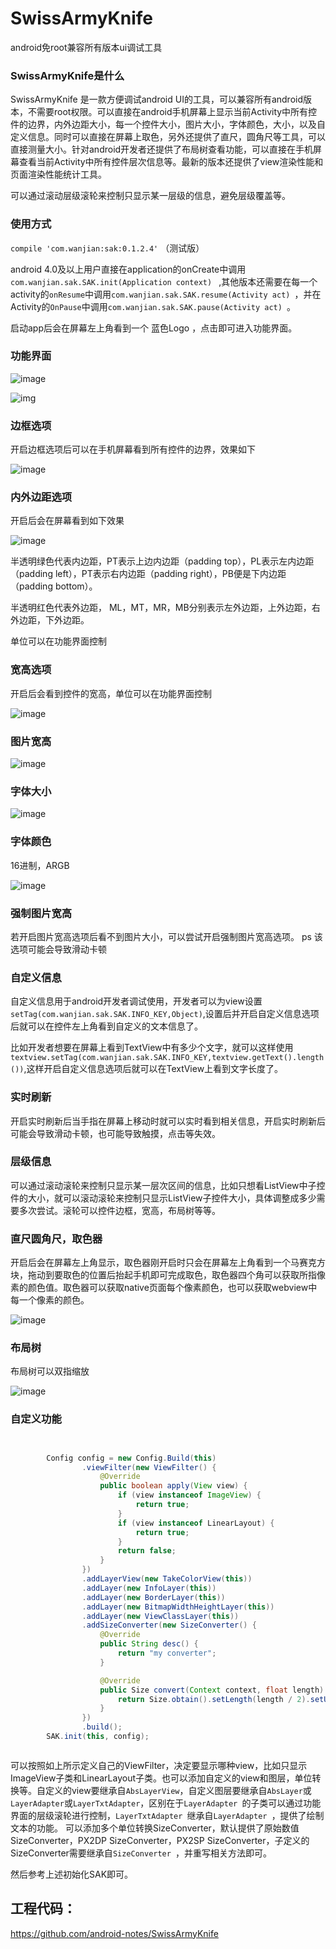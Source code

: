 # SwissArmyKnife
android免root兼容所有版本ui调试工具


### SwissArmyKnife是什么

SwissArmyKnife 是一款方便调试android UI的工具，可以兼容所有android版本，不需要root权限。可以直接在android手机屏幕上显示当前Activity中所有控件的边界，内外边距大小，每一个控件大小，图片大小，字体颜色，大小，以及自定义信息。同时可以直接在屏幕上取色，另外还提供了直尺，圆角尺等工具，可以直接测量大小。针对android开发者还提供了布局树查看功能，可以直接在手机屏幕查看当前Activity中所有控件层次信息等。最新的版本还提供了view渲染性能和页面渲染性能统计工具。

可以通过滚动层级滚轮来控制只显示某一层级的信息，避免层级覆盖等。

<!-- more -->

### 使用方式

`compile 'com.wanjian:sak:0.1.2.4'` （测试版）


android 4.0及以上用户直接在application的onCreate中调用 `com.wanjian.sak.SAK.init(Application context) ` ,其他版本还需要在每一个activity的`onResume`中调用`com.wanjian.sak.SAK.resume(Activity act) `，并在Activity的`OnPause`中调用`com.wanjian.sak.SAK.pause(Activity act) `。

启动app后会在屏幕左上角看到一个 蓝色Logo ，点击即可进入功能界面。



### 功能界面

![image](https://raw.githubusercontent.com/android-notes/blogimg/master/newSAK%E5%8A%9F%E8%83%BD1.jpg)

![img](https://raw.githubusercontent.com/android-notes/blogimg/master/newSAK%E5%8A%9F%E8%83%BD2.jpg)


### 边框选项

开启边框选项后可以在手机屏幕看到所有控件的边界，效果如下

![image](https://raw.githubusercontent.com/android-notes/blogimg/master/%E8%BE%B9%E6%A1%86.jpg)



### 内外边距选项

开启后会在屏幕看到如下效果

![image](https://raw.githubusercontent.com/android-notes/blogimg/master/%E8%BE%B9%E6%A1%86%E5%8F%8A%E5%86%85%E5%A4%96%E8%BE%B9%E8%B7%9D%E5%A4%A7%E5%B0%8F.jpg)

半透明绿色代表内边距，PT表示上边内边距（padding top），PL表示左内边距（padding left），PT表示右内边距（padding right），PB便是下内边距（padding bottom）。

半透明红色代表外边距， ML，MT，MR，MB分别表示左外边距，上外边距，右外边距，下外边距。

单位可以在功能界面控制


### 宽高选项

开启后会看到控件的宽高，单位可以在功能界面控制

![image](https://raw.githubusercontent.com/android-notes/blogimg/master/%E6%8E%A7%E4%BB%B6%E5%A4%A7%E5%B0%8F.jpg)

### 图片宽高

![image](https://github.com/android-notes/blogimg/blob/master/%E5%9B%BE%E7%89%87%E5%A4%A7%E5%B0%8F.jpg?raw=true)


### 字体大小

![image](https://raw.githubusercontent.com/android-notes/blogimg/master/%E5%AD%97%E4%BD%93%E5%A4%A7%E5%B0%8F.jpg)

### 字体颜色

16进制，ARGB

![image](https://raw.githubusercontent.com/android-notes/blogimg/master/%E5%AD%97%E4%BD%93%E9%A2%9C%E8%89%B2.jpg)

### 强制图片宽高

若开启图片宽高选项后看不到图片大小，可以尝试开启强制图片宽高选项。  ps 该选项可能会导致滑动卡顿

### 自定义信息

自定义信息用于android开发者调试使用，开发者可以为view设置`setTag(com.wanjian.sak.SAK.INFO_KEY,Object)`,设置后并开启自定义信息选项后就可以在控件左上角看到自定义的文本信息了。

比如开发者想要在屏幕上看到TextView中有多少个文字，就可以这样使用`textview.setTag(com.wanjian.sak.SAK.INFO_KEY,textview.getText().length())`,这样开启自定义信息选项后就可以在TextView上看到文字长度了。

### 实时刷新

开启实时刷新后当手指在屏幕上移动时就可以实时看到相关信息，开启实时刷新后可能会导致滑动卡顿，也可能导致触摸，点击等失效。


### 层级信息

可以通过滚动滚轮来控制只显示某一层次区间的信息，比如只想看ListView中子控件的大小，就可以滚动滚轮来控制只显示ListView子控件大小，具体调整成多少需要多次尝试。滚轮可以控件边框，宽高，布局树等等。


### 直尺圆角尺，取色器

开启后会在屏幕左上角显示，取色器刚开启时只会在屏幕左上角看到一个马赛克方块，拖动到要取色的位置后抬起手机即可完成取色，取色器四个角可以获取所指像素的颜色值。取色器可以获取native页面每个像素颜色，也可以获取webview中每一个像素的颜色。

![image](https://raw.githubusercontent.com/android-notes/blogimg/master/%E5%88%BB%E5%BA%A6%E5%B0%BA%E5%8F%8A%E5%8F%96%E8%89%B2%E5%99%A8.jpg)


### 布局树

 布局树可以双指缩放

![image](https://github.com/android-notes/blogimg/blob/master/%E5%B8%83%E5%B1%80%E6%A0%91.jpg?raw=true)



### 自定义功能

```java


        Config config = new Config.Build(this)
                .viewFilter(new ViewFilter() {
                    @Override
                    public boolean apply(View view) {
                        if (view instanceof ImageView) {
                            return true;
                        }
                        if (view instanceof LinearLayout) {
                            return true;
                        }
                        return false;
                    }
                })
                .addLayerView(new TakeColorView(this))
                .addLayer(new InfoLayer(this))
                .addLayer(new BorderLayer(this))
                .addLayer(new BitmapWidthHeightLayer(this))
                .addLayer(new ViewClassLayer(this))
                .addSizeConverter(new SizeConverter() {
                    @Override
                    public String desc() {
                        return "my converter";
                    }

                    @Override
                    public Size convert(Context context, float length) {
                        return Size.obtain().setLength(length / 2).setUnit("myU");
                    }
                })
                .build();
        SAK.init(this, config);



```

可以按照如上所示定义自己的ViewFilter，决定要显示哪种view，比如只显示ImageView子类和LinearLayout子类。也可以添加自定义的view和图层，单位转换等。自定义的view要继承自`AbsLayerView`，自定义图层要继承自`AbsLayer`或`LayerAdapter`或`LayerTxtAdapter`，区别在于`LayerAdapter `的子类可以通过功能界面的层级滚轮进行控制，`LayerTxtAdapter `继承自`LayerAdapter `，提供了绘制文本的功能。
可以添加多个单位转换SizeConverter，默认提供了原始数值SizeConverter，PX2DP SizeConverter，PX2SP SizeConverter，子定义的SizeConverter需要继承自`SizeConverter `，并重写相关方法即可。

然后参考上述初始化SAK即可。


## 工程代码：
https://github.com/android-notes/SwissArmyKnife





